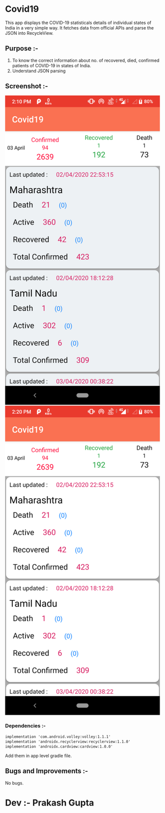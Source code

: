 # Covid19
This app displays the COVID-19 statisticals details of individual states of India in a very simple way. It fetches data from official APIs and parse the JSON into RecycleView.

## Purpose :- 

1. To know the correct information about no. of recovered, died, confirmed patients of COVID-19 in states of India.
2. Understand JSON parsing

## Screenshot :-
![UI](app/src/main/res/drawable/Screenshot_20200403-141025.png)
![UI](app/src/main/res/drawable/Screenshot_20200403-142055.png)

### Dependencies :-
```
implementation 'com.android.volley:volley:1.1.1'
implementation 'androidx.recyclerview:recyclerview:1.1.0'
implementation 'androidx.cardview:cardview:1.0.0'
```
Add them in app level gradle file.

## Bugs and Improvements :-
No bugs.

# Dev :- Prakash Gupta

